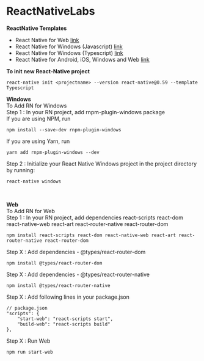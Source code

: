 # ReactNativeLabs
**ReactNative Templates**
* React Native for Web [link](https://github.com/hmheng/ReactNativeLabs/tree/master/RNWeb)
* React Native for Windows (Javascript) [link](https://github.com/hmheng/ReactNativeLabs/tree/master/RNWindowsCurrent)
* React Native for Windows (Typescript) [link](https://github.com/hmheng/ReactNativeLabs/tree/master/RNWindowsCurrentTS)
* React Native for Android, iOS, Windows and Web [link](https://github.com/hmheng/ReactNativeLabs/tree/master/RNWebWindows)


**To init new React-Native project**<br/>
```
react-native init <projectname> --version react-native@0.59 --template Typescript
```

**Windows** <br/>
To Add RN for Windows<br/>
Step 1 : In your RN project, add rnpm-plugin-windows package<br/>
If you are using NPM, run<br/>
```
npm install --save-dev rnpm-plugin-windows
```
If you are using Yarn, run<br/>
```
yarn add rnpm-plugin-windows --dev
```

Step 2 : Initialize your React Native Windows project in the project directory by running:<br/>
```
react-native windows
```
<br/>

**Web** <br/>
To Add RN for Web<br/>
Step 1 : In your RN project, add dependencies react-scripts react-dom react-native-web react-art react-router-native react-router-dom<br/>

```
npm install react-scripts react-dom react-native-web react-art react-router-native react-router-dom
```

Step X : Add dependencies - @types/react-router-dom <br/>

```
npm install @types/react-router-dom
```

Step X : Add dependencies - @types/react-router-native <br/>

```
npm install @types/react-router-native
```

Step X : Add following lines in your package.json<br/>

```
// package.json
"scripts": {
    "start-web": "react-scripts start",
    "build-web": "react-scripts build"
},
```

Step X : Run Web<br/>

```
npm run start-web
```